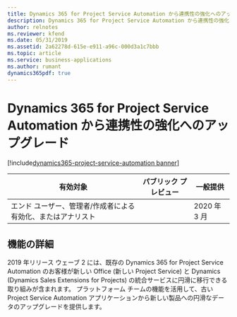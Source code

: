 ```yaml
---
title: Dynamics 365 for Project Service Automation から連携性の強化へのアップグレード
description: Dynamics 365 for Project Service Automation から連携性の強化へのアップグレード
author: relnotes
ms.reviewer: kfend
ms.date: 05/31/2019
ms.assetid: 2a62278d-615e-e911-a96c-000d3a1c7bbb
ms.topic: article
ms.service: business-applications
ms.author: rumant
dynamics365pdf: true
---
```

# <a name="upgrade-from-dynamics-365-for-project-service-automation-to-better-together"></a>Dynamics 365 for Project Service Automation から連携性の強化へのアップグレード
[!include[dynamics365-project-service-automation banner](../includes/dynamics365-project-service-automation.md)]

| 有効対象    |  パブリック プレビュー | 一般提供 | 
| ---------- | ---------- |---------- |
|エンド ユーザー、管理者/作成者による有効化、またはアナリスト|| 2020 年 3 月|


## <a name="feature-details"></a>機能の詳細
<!--feature detail start -->
2019 年リリース ウェーブ 2 には、既存の Dynamics 365 for Project Service Automation のお客様が新しい Office (新しい Project Service) と Dynamics (Dynamics Sales Extensions for Projects) の統合サービスに円滑に移行できる取り組みが含まれます。 プラットフォーム チームの機能を活用して、古い Project Service Automation アプリケーションから新しい製品への円滑なデータのアップグレードを提供します。
<!--feature detail end -->










